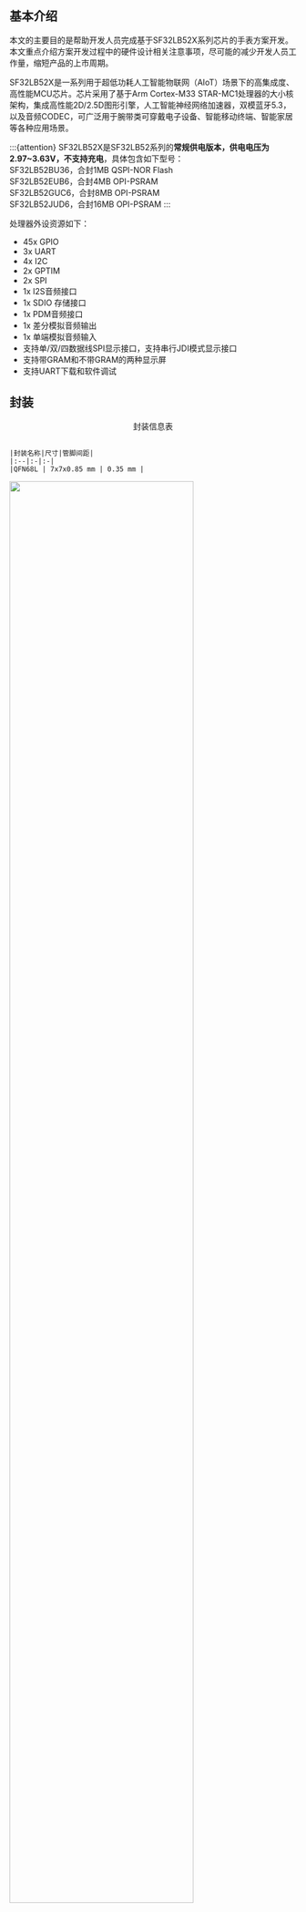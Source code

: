 ## 基本介绍

本文的主要目的是帮助开发人员完成基于SF32LB52X系列芯片的手表方案开发。本文重点介绍方案开发过程中的硬件设计相关注意事项，尽可能的减少开发人员工作量，缩短产品的上市周期。

SF32LB52X是一系列用于超低功耗人工智能物联网（AIoT）场景下的高集成度、高性能MCU芯片。芯片采用了基于Arm Cortex-M33 STAR-MC1处理器的大小核架构，集成高性能2D/2.5D图形引擎，人工智能神经网络加速器，双模蓝牙5.3，以及音频CODEC，可广泛用于腕带类可穿戴电子设备、智能移动终端、智能家居等各种应用场景。

:::{attention}
SF32LB52X是SF32LB52系列的**常规供电版本，供电电压为2.97~3.63V，不支持充电**，具体包含如下型号：\
SF32LB52BU36，合封1MB QSPI-NOR Flash \
SF32LB52EUB6，合封4MB OPI-PSRAM \
SF32LB52GUC6，合封8MB OPI-PSRAM \
SF32LB52JUD6，合封16MB OPI-PSRAM
:::

处理器外设资源如下：

- 45x GPIO
- 3x UART
- 4x I2C
- 2x GPTIM
- 2x SPI
- 1x I2S音频接口
- 1x SDIO 存储接口
- 1x PDM音频接口
- 1x 差分模拟音频输出
- 1x 单端模拟音频输入
- 支持单/双/四数据线SPI显示接口，支持串行JDI模式显示接口
- 支持带GRAM和不带GRAM的两种显示屏
- 支持UART下载和软件调试


## 封装


<div align="center"> 封装信息表 </div>

```{table}

|封装名称|尺寸|管脚间距|
|:--|:-|:-|
|QFN68L | 7x7x0.85 mm | 0.35 mm |
```


<img src="assets/52xB/sf32lb52X-B-package-layout.png" width="80%" align="center" />  

<div align="center"> SF32LB52X QFN68L 管脚分布 </div>



## 典型应用方案

下图是典型的SF32LB52A/52D运动手表组成框图，主要功能有显示、存储、传感器、震动马达和音频输入和输出。

<img src="assets/52xB/sf32lb52X-B-watch-app-diagram-52X.png" width="80%" align="center" />  

<div align="center"> SF32LB52B/52E运动手表组成框图 </div>


:::{Note} 
   - 大小核双CPU架构，同时兼顾高性能和低功耗设计要求
   - 片内集成充电管理和PMU模块
   - 支持QSPI接口的TFT或AMOLED显示屏，最高支持512*512分辨率
   - 支持PWM背光控制
   - 支持外接QSPI Nor/Nand Flash和SD Nand Flash存储芯片
   - 支持双模蓝牙5.3
   - 支持模拟音频输入
   - 支持模拟音频输出
   - 支持PWM震动马达控制
   - 支持SPI/I2C接口的加速度/地磁/陀螺仪传感器
   - 支持SPI/I2C接口的心率/血氧/心电图/地磁传感器
   - 支持UART调试打印接口和烧写工具
   - 支持蓝牙HCI调试接口
   - 支持产线一拖多程序烧录
   - 支持产线校准晶体功能
   - 支持OTA在线升级功能
:::
